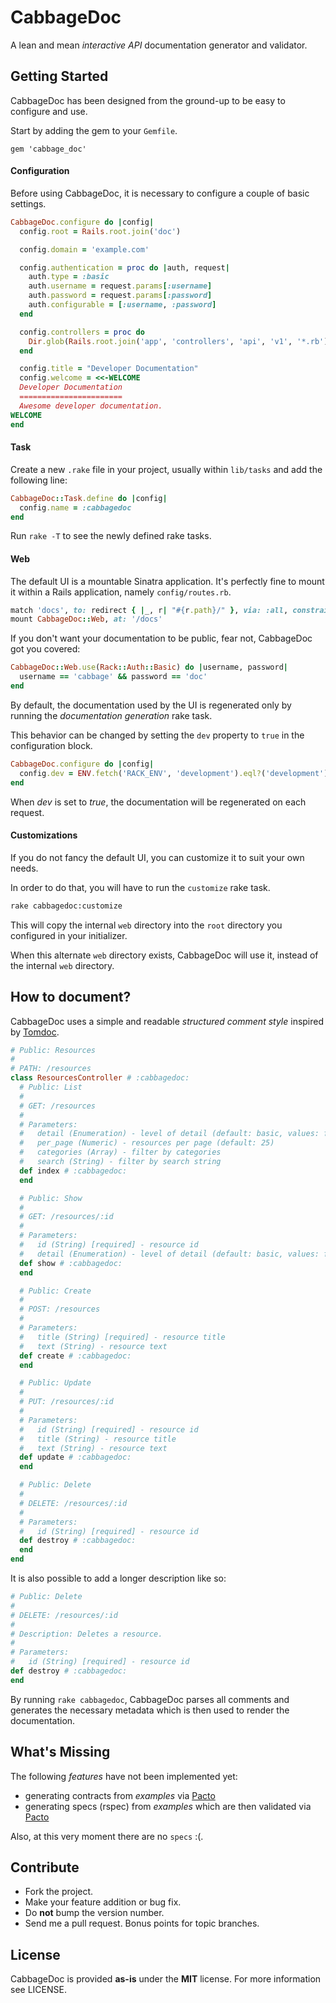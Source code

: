 CabbageDoc
==========
A lean and mean *interactive API* documentation generator and validator.

Getting Started
---------------
CabbageDoc has been designed from the ground-up to be easy to configure and use.

Start by adding the gem to your `Gemfile`.

```
gem 'cabbage_doc'
```

#### Configuration
Before using CabbageDoc, it is necessary to configure a couple of basic settings.

```ruby
CabbageDoc.configure do |config|
  config.root = Rails.root.join('doc')

  config.domain = 'example.com'

  config.authentication = proc do |auth, request|
    auth.type = :basic
    auth.username = request.params[:username]
    auth.password = request.params[:password]
    auth.configurable = [:username, :password]
  end

  config.controllers = proc do
    Dir.glob(Rails.root.join('app', 'controllers', 'api', 'v1', '*.rb')).sort
  end

  config.title = "Developer Documentation"
  config.welcome = <<-WELCOME
  Developer Documentation
  =======================
  Awesome developer documentation.
WELCOME
end
```

#### Task
Create a new `.rake` file in your project, usually within `lib/tasks` and add the following line:

```ruby
CabbageDoc::Task.define do |config|
  config.name = :cabbagedoc
end
```

Run `rake -T` to see the newly defined rake tasks.

#### Web
The default UI is a mountable Sinatra application. It's perfectly fine to mount
it within a Rails application, namely `config/routes.rb`.

```ruby
match 'docs', to: redirect { |_, r| "#{r.path}/" }, via: :all, constraints: lambda { |r| !r.original_fullpath.end_with?('/') }
mount CabbageDoc::Web, at: '/docs'
```

If you don't want your documentation to be public, fear not, CabbageDoc got you covered:

```ruby
CabbageDoc::Web.use(Rack::Auth::Basic) do |username, password|
  username == 'cabbage' && password == 'doc'
end
```

By default, the documentation used by the UI is regenerated only by running the *documentation generation* rake task.

This behavior can be changed by setting the `dev` property to `true` in the configuration block.

```ruby
CabbageDoc.configure do |config|
  config.dev = ENV.fetch('RACK_ENV', 'development').eql?('development')
end
```

When *dev* is set to *true*, the documentation will be regenerated on each request.

#### Customizations
If you do not fancy the default UI, you can customize it to suit your own needs.

In order to do that, you will have to run the `customize` rake task.

```bash
rake cabbagedoc:customize
```

This will copy the internal `web` directory into the `root` directory you configured in your
initializer.

When this alternate `web` directory exists, CabbageDoc will use it, instead of the internal `web` directory.

How to document?
----------------
CabbageDoc uses a simple and readable *structured comment style* inspired by [Tomdoc](http://tomdoc.org/).

```ruby
# Public: Resources
#
# PATH: /resources
class ResourcesController # :cabbagedoc:
  # Public: List
  #
  # GET: /resources
  #
  # Parameters:
  #   detail (Enumeration) - level of detail (default: basic, values: full|basic)
  #   per_page (Numeric) - resources per page (default: 25)
  #   categories (Array) - filter by categories
  #   search (String) - filter by search string
  def index # :cabbagedoc:
  end

  # Public: Show
  #
  # GET: /resources/:id
  #
  # Parameters:
  #   id (String) [required] - resource id
  #   detail (Enumeration) - level of detail (default: basic, values: full|basic)
  def show # :cabbagedoc:
  end

  # Public: Create
  #
  # POST: /resources
  #
  # Parameters:
  #   title (String) [required] - resource title
  #   text (String) - resource text
  def create # :cabbagedoc:
  end

  # Public: Update
  #
  # PUT: /resources/:id
  #
  # Parameters:
  #   id (String) [required] - resource id
  #   title (String) - resource title
  #   text (String) - resource text
  def update # :cabbagedoc:
  end

  # Public: Delete
  #
  # DELETE: /resources/:id
  #
  # Parameters:
  #   id (String) [required] - resource id
  def destroy # :cabbagedoc:
  end
end
```

It is also possible to add a longer description like so:

```ruby
# Public: Delete
#
# DELETE: /resources/:id
#
# Description: Deletes a resource.
#
# Parameters:
#   id (String) [required] - resource id
def destroy # :cabbagedoc:
end
```

By running `rake cabbagedoc`, CabbageDoc parses all comments and generates
the necessary metadata which is then used to render the documentation.

What's Missing
--------------
The following *features* have not been implemented yet:

- generating contracts from *examples* via [Pacto](https://github.com/thoughtworks/pacto)
- generating specs (rspec) from *examples* which are then validated via [Pacto](https://github.com/thoughtworks/pacto)

Also, at this very moment there are no `specs` :(.

Contribute
----------
- Fork the project.
- Make your feature addition or bug fix.
- Do **not** bump the version number.
- Send me a pull request. Bonus points for topic branches.

License
-------
CabbageDoc is provided **as-is** under the **MIT** license.
For more information see LICENSE.
